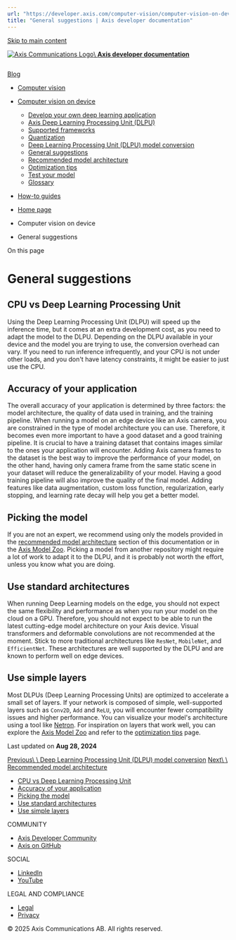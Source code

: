 ```yaml
---
url: "https://developer.axis.com/computer-vision/computer-vision-on-device/general-suggestions/"
title: "General suggestions | Axis developer documentation"
---
```


[Skip to main content](https://developer.axis.com/computer-vision/computer-vision-on-device/general-suggestions/#__docusaurus_skipToContent_fallback)

[![Axis Communications Logo](https://developer.axis.com/img/axis-logo.svg)\\
**Axis developer documentation**](https://developer.axis.com/)

```

```

[Blog](https://developer.axis.com/blog/)

- [Computer vision](https://developer.axis.com/computer-vision/)
- [Computer vision on device](https://developer.axis.com/computer-vision/computer-vision-on-device/general-suggestions/#)

  - [Develop your own deep learning application](https://developer.axis.com/computer-vision/computer-vision-on-device/develop-your-own-deep-learning-application/)
  - [Axis Deep Learning Processing Unit (DLPU)](https://developer.axis.com/computer-vision/computer-vision-on-device/axis-dlpu/)
  - [Supported frameworks](https://developer.axis.com/computer-vision/computer-vision-on-device/supported-frameworks/)
  - [Quantization](https://developer.axis.com/computer-vision/computer-vision-on-device/quantization/)
  - [Deep Learning Processing Unit (DLPU) model conversion](https://developer.axis.com/computer-vision/computer-vision-on-device/dlpu-model-conversion/)
  - [General suggestions](https://developer.axis.com/computer-vision/computer-vision-on-device/general-suggestions/)
  - [Recommended model architecture](https://developer.axis.com/computer-vision/computer-vision-on-device/recommended-model-architecture/)
  - [Optimization tips](https://developer.axis.com/computer-vision/computer-vision-on-device/optimization-tips/)
  - [Test your model](https://developer.axis.com/computer-vision/computer-vision-on-device/test-your-model/)
  - [Glossary](https://developer.axis.com/computer-vision/computer-vision-on-device/glossary/)
- [How-to guides](https://developer.axis.com/computer-vision/computer-vision-on-device/general-suggestions/#)


- [Home page](https://developer.axis.com/)
- Computer vision on device
- General suggestions

On this page

# General suggestions

## CPU vs Deep Learning Processing Unit [​](https://developer.axis.com/computer-vision/computer-vision-on-device/general-suggestions/\#cpu-vs-deep-learning-processing-unit "Direct link to CPU vs Deep Learning Processing Unit")

Using the Deep Learning Processing Unit (DLPU) will speed up the inference time, but it comes at an extra development cost, as you need to adapt the model to the DLPU. Depending on the DLPU available in your device and the model you are trying to use, the conversion overhead can vary. If you need to run inference infrequently, and your CPU is not under other loads, and you don't have latency constraints, it might be easier to just use the CPU.

## Accuracy of your application [​](https://developer.axis.com/computer-vision/computer-vision-on-device/general-suggestions/\#accuracy-of-your-application "Direct link to Accuracy of your application")

The overall accuracy of your application is determined by three factors: the model architecture, the quality of data used in training, and the training pipeline. When running a model on an edge device like an Axis camera, you are constrained in the type of model architecture you can use. Therefore, it becomes even more important to have a good dataset and a good training pipeline. It is crucial to have a training dataset that contains images similar to the ones your application will encounter. Adding Axis camera frames to the dataset is the best way to improve the performance of your model, on the other hand, having only camera frame from the same static scene in your dataset will reduce the generalizability of your model. Having a good training pipeline will also improve the quality of the final model. Adding features like data augmentation, custom loss function, regularization, early stopping, and learning rate decay will help you get a better model.

## Picking the model [​](https://developer.axis.com/computer-vision/computer-vision-on-device/general-suggestions/\#picking-the-model "Direct link to Picking the model")

If you are not an expert, we recommend using only the models provided in the [recommended model architecture](https://developer.axis.com/computer-vision/computer-vision-on-device/recommended-model-architecture/) section of this documentation or in the [Axis Model Zoo](https://github.com/AxisCommunications/axis-model-zoo). Picking a model from another repository might require a lot of work to adapt it to the DLPU, and it is probably not worth the effort, unless you know what you are doing.

## Use standard architectures [​](https://developer.axis.com/computer-vision/computer-vision-on-device/general-suggestions/\#use-standard-architectures "Direct link to Use standard architectures")

When running Deep Learning models on the edge, you should not expect the same flexibility and performance as when you run your model on the cloud on a GPU. Therefore, you should not expect to be able to run the latest cutting-edge model architecture on your Axis device. Visual transformers and deformable convolutions are not recommended at the moment. Stick to more traditional architectures like `ResNet`, `MobileNet`, and `EfficientNet`. These architectures are well supported by the DLPU and are known to perform well on edge devices.

## Use simple layers [​](https://developer.axis.com/computer-vision/computer-vision-on-device/general-suggestions/\#use-simple-layers "Direct link to Use simple layers")

Most DLPUs (Deep Learning Processing Units) are optimized to accelerate a small set of layers. If your network is composed of simple, well-supported layers such as `Conv2D`, `Add` and `ReLU`, you will encounter fewer compatibility issues and higher performance.
You can visualize your model's architecture using a tool like [Netron](https://netron.app/). For inspiration on layers that work well, you can explore the [Axis Model Zoo](https://github.com/AxisCommunications/axis-model-zoo) and refer to the [optimization tips](https://developer.axis.com/computer-vision/computer-vision-on-device/optimization-tips/) page.

Last updated on **Aug 28, 2024**

[Previous\\
\\
Deep Learning Processing Unit (DLPU) model conversion](https://developer.axis.com/computer-vision/computer-vision-on-device/dlpu-model-conversion/) [Next\\
\\
Recommended model architecture](https://developer.axis.com/computer-vision/computer-vision-on-device/recommended-model-architecture/)

- [CPU vs Deep Learning Processing Unit](https://developer.axis.com/computer-vision/computer-vision-on-device/general-suggestions/#cpu-vs-deep-learning-processing-unit)
- [Accuracy of your application](https://developer.axis.com/computer-vision/computer-vision-on-device/general-suggestions/#accuracy-of-your-application)
- [Picking the model](https://developer.axis.com/computer-vision/computer-vision-on-device/general-suggestions/#picking-the-model)
- [Use standard architectures](https://developer.axis.com/computer-vision/computer-vision-on-device/general-suggestions/#use-standard-architectures)
- [Use simple layers](https://developer.axis.com/computer-vision/computer-vision-on-device/general-suggestions/#use-simple-layers)

COMMUNITY

- [Axis Developer Community](https://axis.com/developer-community)
- [Axis on GitHub](https://github.com/AxisCommunications)

SOCIAL

- [LinkedIn](https://www.linkedin.com/company/axis-communications)
- [YouTube](https://www.youtube.com/@AxisCommunications)

LEGAL AND COMPLIANCE

- [Legal](https://www.axis.com/legal)
- [Privacy](https://www.axis.com/privacy)

© 2025 Axis Communications AB. All rights reserved.